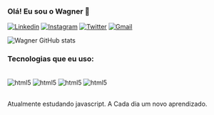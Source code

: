 
### Olá! Eu sou o Wagner 🖖

[![Linkedin](https://img.shields.io/badge/LinkedIn-0077B5?style=for-the-badge&logo=linkedin&logoColor=white)](https//linkedin.com/in/wagner-gomes2)
[![Instagram](https://img.shields.io/badge/Instagram-E4405F?style=for-the-badge&logo=instagram&logoColor=white)](https//instagram.com/wag.gds)
[![Twitter](https://img.shields.io/badge/Twitter-1DA1F2?style=for-the-badge&logo=twitter&logoColor=white)](https//twitter.com/wagner_gds2)
[![Gmail](https://img.shields.io/badge/Gmail-D14836?style=for-the-badge&logo=gmail&logoColor=white)](https//Gmail.com/Wagnergomesdossantosw5@gmail.com)

![Wagner GitHub stats](https://github-readme-stats.vercel.app/api?username=WagnerGomes22&show_icons=true&theme=dark)

### Tecnologias que eu uso:

<div style="display: inline_block"><br/>
    <img align="center" alt="html5" src ="https://img.shields.io/badge/HTML5-E34F26?style=for-the-badge&logo=html5&logoColor=white" />
    <img align="center" alt="html5" src ="https://img.shields.io/badge/CSS3-1572B6?style=for-the-badge&logo=css3&logoColor=white" />
    <img align="center" alt="html5" src ="https://img.shields.io/badge/JavaScript-323330?style=for-the-badge&logo=javascript&logoColor=F7DF1E" />
    <img align="center" alt="html5" src ="https://img.shields.io/badge/Node.js-43853D?style=for-the-badge&logo=node.js&logoColor=white" />
</div><br/>     

Atualmente estudando javascript. A Cada dia um novo aprendizado.
